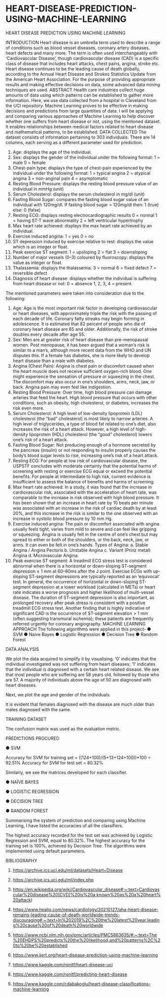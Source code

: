 # HEART-DISEASE-PREDICTION-USING-MACHINE-LEARNING

HEART DISEASE PREDICTION USING MACHINE LEARNING

INTRODUCTION
Heart disease is an umbrella term used to describe a range of conditions such as blood vessel diseases, coronary artery diseases, heart defects and many more. The term is often used interchangeably with ‘Cardiovascular Disease’, though cardiovascular disease (CAD) is a specific class of disease that includes heart attacks, chest pains, angina, stroke etc. Heart disease continues to be the leading cause of death globally, according to the Annual Heart Disease and Strokes Statistics Update from the American Heart Association. For the purpose of providing appropriate results and making effective decisions on data, some advanced data mining techniques are used.
ABSTRACT
Health care industries collect huge amounts of data using which patterns can be established to gather more information. Here, we use data collected from a hospital in Cleveland from the UCI repository. Machine Learning proves to be effective in making decisions and predictions from large quantities of data. I will be applying and comparing various approaches of Machine Learning to help discover whether one suffers from heart disease or not, using the mentioned dataset. It enables relationships between medical factors related to heart disease and mathematical patterns, to be established.
DATA COLLECTED
The dataset consists of information pertaining to 303 individuals. There are 14 columns, each serving as a different parameter used for prediction. 
1.	Age: displays the age of the individual.
2.	Sex: displays the gender of the individual under the following format:
1 = male
0 = female
3.	Chest-pain type: displays the type of chest-pain experienced by the individual under the following format:
1 = typical angina
2 = atypical angina
3 = non-anginal pain
4 = asymptomatic
4.	Resting Blood Pressure: displays the resting blood pressure value of an individual in mmHg (unit)
5.	Serum Cholesterol: displays the serum cholesterol in mg/dl (unit)
6.	Fasting Blood Sugar: compares the fasting blood sugar value of an individual with 120mg/dl.
If fasting blood sugar > 120mg/dl then: 1 (true)
else: 0 (false)
7.	Resting ECG: displays resting electrocardiographic results
0 = normal
1 = having ST-T wave abnormality
2 = left ventricular hypertrophy
8.	Max heart rate achieved: displays the max heart rate achieved by an individual.
9.	Exercise induced angina:
1 = yes
0 = no
10.	ST depression induced by exercise relative to rest: displays the value which is an integer or float.
11.	Peak exercise ST segment:
1 = upsloping
2 = flat
3 = downsloping
12.	Number of major vessels (0–3) coloured by fluoroscopy:  displays the value as integer or float.
13.	Thalassemia: displays the thalassemia:
3 = normal
6 = fixed defect
7 = reversible defect
14.	Diagnosis of heart disease: displays whether the individual is suffering from heart disease or not:
0 = absence
1, 2, 3, 4 = present.
 

The mentioned parameters were taken into consideration due to the following:
1.	Age: Age is the most important risk factor in developing cardiovascular or heart diseases, with approximately triple the risk with the passing of each decade of life. Coronary fatty streaks may begin forming in adolescence. It is estimated that 82 percent of people who die of coronary heart disease are 65 and older. Additionally, the risk of stroke doubles every decade after age 55.
2.	Sex: Men are at greater risk of heart disease than pre-menopausal women. Post menopause, it has been argued that a woman’s risk is similar to a man’s, although more recent data from the WHO and UN disputes this. If a female has diabetes, she is more likely to develop heart disease than a male with diabetes.
3.	Angina (Chest Pain): Angina is chest pain or discomfort caused when the heart muscle does not receive sufficient oxygen-rich blood. One might experience the sensation of pressure or squeezing in the chest. The discomfort may also occur in one’s shoulders, arms, neck, jaw, or back. Angina pain may even feel like indigestion.
4.	Resting Blood Pressure: Over time, high blood pressure can damage arteries that feed the heart. High blood pressure that occurs with other conditions, such as obesity, high cholesterol, or diabetes, increases the risk even more.
5.	Serum Cholesterol: A high level of low-density lipoprotein (LDL) cholesterol (the “bad” cholesterol) is most likely to narrow arteries. A high level of triglycerides, a type of blood fat related to one’s diet, also increases the risk of a heart attack. However, a high level of high-density lipoprotein (HDL) cholesterol (the “good” cholesterol) lowers one’s risk of a heart attack.
6.	Fasting Blood Sugar: Not producing enough of a hormone secreted by the pancreas (insulin) or not responding to insulin properly causes the body’s blood sugar levels to rise, increasing one’s risk of a heart attack.
7.	Resting ECG: For people at low risk of cardiovascular disease, the USPSTF concludes with moderate certainty that the potential harms of screening with resting or exercise ECG equal or exceed the potential benefits. For people at intermediate to high risk, current evidence is insufficient to assess the balance of benefits and harms of screening.
8.	Max heart rate achieved: In a study, it was found that the increase in cardiovascular risk, associated with the acceleration of heart rate, was comparable to the increase in risk observed with high blood pressure. It has been shown that an increase in heart rate by 10 beats per minute was associated with an increase in the risk of cardiac death by at least 20%, and this increase in the risk is similar to the one observed with an increase in systolic blood pressure by 10 mm Hg.
9.	Exercise induced angina: The pain or discomfort associated with angina usually feels tight, varies from mild to severe and can feel like gripping or squeezing. Angina is usually felt in the centre of one’s chest but may spread to either or both of the shoulders, or the back, neck, jaw, or arms. It can even be felt in one’s hands. 
Types of Angina: 
a. Stable Angina / Angina Pectoris 
b. Unstable Angina 
c. Variant (Prinz metal) Angina 
d. Microvascular Angina.
10.	Peak exercise ST segment: A treadmill ECG stress test is considered abnormal when there is a horizontal or down-sloping ST-segment depression ≥ 1 mm at 60–80ms after the J point. Exercise ECGs with up-sloping ST-segment depressions are typically reported as an ‘equivocal’ test. In general, the occurrence of horizontal or down-sloping ST-segment depression at a lower workload (calculated in METs) or heart rate indicates a worse prognosis and higher likelihood of multi-vessel disease. The duration of ST-segment depression is also important, as prolonged recovery after peak stress is consistent with a positive treadmill ECG stress test. Another finding that is highly indicative of significant CAD is the occurrence of ST-segment elevation > 1 mm (often suggesting transmural ischemia); these patients are frequently referred urgently for coronary angiography.
MACHINE LEARNING APPROACH
The following algorithms were applied in this project-
●	SVM
●	Naive Bayes
●	Logistic Regression
●	Decision Tree
●	Random Forest

DATA ANALYSIS

We plot the data acquired to simplify it by visualising. ‘0’ indicates that the individual investigated was not suffering from heart diseases; ‘1’ indicates that the individual is diagnosed with a certain heart related disease. We see that most people who are suffering are 58 years old, followed by those who are 57. A majority of individuals above the age of 50 are diagnosed with heart diseases.
 
Next, we plot the age and gender of the individuals.

 

It is evident that females diagnosed with the disease are much older than males diagnosed with the same.

TRAINING DATASET
 
The confusion matrix was used as the evaluation metric.

 

PREDICTIONS PROCURED

●	SVM
  
 
Accuracy for SVM for training set = ((124+100)/(5+13+124+100))*100 = 92.51%
Accuracy for SVM for test set = 80.32%

Similarly, we see the matrices developed for each classifier.

●	NAÏVE BAYES

 

●	LOGISTIC REGRESSION

    

●	DECISION TREE

              
●	RANDOM FOREST

           

Summarising the system of prediction and comparing using Machine Learning, I have listed the accuracies of all the classifiers. 

 
 
 
  

The highest accuracy recorded for the test set was achieved by Logistic Regression and SVM, equal to 80.32%. The highest accuracy for the training set is 100%, achieved by Decision Tree.
The algorithms were implemented using default parameters.

BIBLIOGRAPHY

1.	https://archive.ics.uci.edu/ml/datasets/Heart+Disease

2.	https://archive.ics.uci.edu/ml/index.php

3.	https://en.wikipedia.org/wiki/Cardiovascular_disease#:~:text=Cardiovascular%20disease%20(CVD)%20is%20a,known%20as%20a%20heart%20attack)

4.	https://www.healio.com/news/cardiology/20210127/aha-heart-disease-remains-leading-cause-of-death-worldwide-trends-discouraging#:~:text=In%202019%2C%20the%20latest%20year,leading%20cause%20of%20death%20worldwide

5.	https://www.ncbi.nlm.nih.gov/pmc/articles/PMC5863635/#:~:text=The%20EHDPS%20predicts%20the%20likelihood,and%20patterns%2C%20to%20be%20established

6.	https://www.ijert.org/heart-disease-prediction-using-machine-learning

7.	https://www.kaggle.com/ronitf/heart-disease-uci

8.	https://www.kaggle.com/ronitf/predicting-heart-disease

9.	https://www.kaggle.com/cdabakoglu/heart-disease-classifications-machine-learning 






